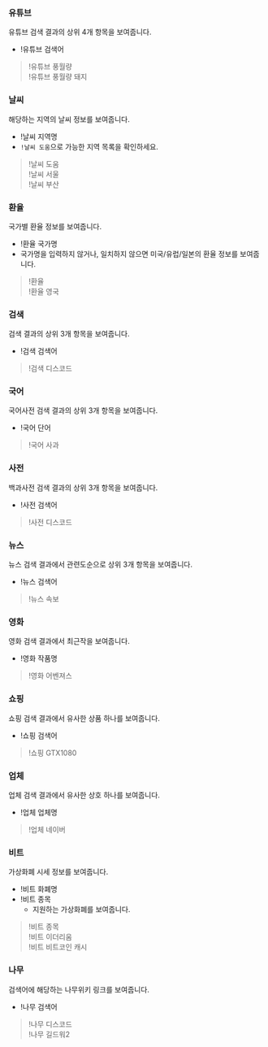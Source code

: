 ### 유튜브
유튜브 검색 결과의 상위 4개 항목을 보여줍니다.
- !유튜브 <kbd>검색어</kbd>

> !유튜브 풍월량 <br />
> !유튜브 풍월량 돼지


### 날씨
해당하는 지역의 날씨 정보를 보여줍니다.
- !날씨 <kbd>지역명</kbd>
- `!날씨 도움`으로 가능한 지역 목록을 확인하세요.

> !날씨 도움 <br />
> !날씨 서울 <br />
> !날씨 부산


### 환율
국가별 환율 정보를 보여줍니다.
- !환율 <kbd>국가명</kbd>
- 국가명을 입력하지 않거나, 일치하지 않으면 미국/유럽/일본의 환율 정보를 보여줍니다.

> !환율 <br />
> !환율 영국


### 검색
검색 결과의 상위 3개 항목을 보여줍니다.
- !검색 <kbd>검색어</kbd>

> !검색 디스코드


### 국어
국어사전 검색 결과의 상위 3개 항목을 보여줍니다.
- !국어 <kbd>단어</kbd>

> !국어 사과


### 사전
백과사전 검색 결과의 상위 3개 항목을 보여줍니다.
- !사전 <kbd>검색어</kbd>

> !사전 디스코드


### 뉴스
뉴스 검색 결과에서 관련도순으로 상위 3개 항목을 보여줍니다.
- !뉴스 <kbd>검색어</kbd>

> !뉴스 속보


### 영화
영화 검색 결과에서 최근작을 보여줍니다.
- !영화 <kbd>작품명</kbd>

> !영화 어벤져스


### 쇼핑
쇼핑 검색 결과에서 유사한 상품 하나를 보여줍니다.
- !쇼핑 <kbd>검색어</kbd>

> !쇼핑 GTX1080


### 업체
업체 검색 결과에서 유사한 상호 하나를 보여줍니다.
- !업체 <kbd>업체명</kbd>

> !업체 네이버


### 비트
가상화폐 시세 정보를 보여줍니다.
- !비트 <kbd>화폐명</kbd>
- !비트 종목
  - 지원하는 가상화폐를 보여줍니다.

> !비트 종목 <br />
> !비트 이더리움 <br />
> !비트 비트코인 캐시


### 나무
검색어에 해당하는 나무위키 링크를 보여줍니다.
- !나무 <kbd>검색어</kbd>

> !나무 디스코드 <br />
> !나무 길드워2
